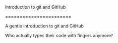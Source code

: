 Introduction to git and GitHub

=======================

A gentle introduction to git and GitHub

Who actually types their code with fingers anymore?
